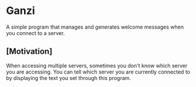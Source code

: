 # Ganzi
A simple program that manages and generates welcome messages when you connect to a server.

## [Motivation]

When accessing multiple servers, sometimes you don't know which server you are accessing. You can tell which server you are currently connected to by displaying the text you set through this program.
